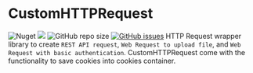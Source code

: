 # CustomHTTPRequest
![Nuget](https://img.shields.io/nuget/v/CustomHTTPRequest) ![](https://img.shields.io/nuget/dt/CustomHTTPRequest) ![GitHub repo size](https://img.shields.io/github/repo-size/pix3lize/CustomHTTPRequest) [![GitHub issues](https://img.shields.io/github/issues/pix3lize/CustomHTTPRequest)](https://github.com/pix3lize/CustomHTTPRequest/issues)
 HTTP Request wrapper library to create `REST API request`, `Web Request to upload file`, and `Web Request with basic authentication`. CustomHTTPRequest come with the functionality to save cookies into cookies container.


